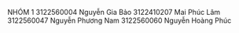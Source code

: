 NHÓM 1
3122560004	Nguyễn Gia	Bảo
3122410207	Mai Phúc	Lâm
3122560047	Nguyễn Phương	Nam
3122560060	Nguyễn Hoàng	Phúc
